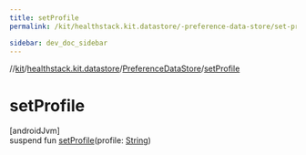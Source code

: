 ```yaml
---
title: setProfile
permalink: /kit/healthstack.kit.datastore/-preference-data-store/set-profile.html

sidebar: dev_doc_sidebar
---
```

//[kit](../../../index.html)/[healthstack.kit.datastore](../index.html)/[PreferenceDataStore](index.html)/[setProfile](set-profile.html)



# setProfile



[androidJvm]\
suspend fun [setProfile](set-profile.html)(profile: [String](https://kotlinlang.org/api/latest/jvm/stdlib/kotlin/-string/index.html))




